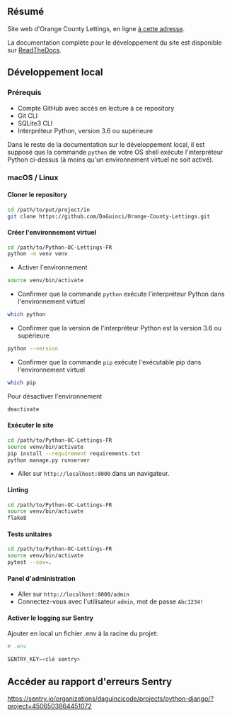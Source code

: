 ## Résumé

Site web d'Orange County Lettings, en ligne [à cette adresse](https://oc-orange-county-letting.onrender.com/).

La documentation complète pour le développement du site est disponible sur 
[ReadTheDocs](https://daguinci-orange-county-lettings.readthedocs.io/fr/latest/).

## Développement local

### Prérequis

- Compte GitHub avec accès en lecture à ce repository
- Git CLI
- SQLite3 CLI
- Interpréteur Python, version 3.6 ou supérieure

Dans le reste de la documentation sur le développement local, il est supposé que la commande `python` de votre OS shell exécute l'interpréteur Python ci-dessus (à moins qu'un environnement virtuel ne soit activé).

### macOS / Linux

#### Cloner le repository

```bash
cd /path/to/put/project/in
git clone https://github.com/DaGuinci/Orange-County-Lettings.git
```

#### Créer l'environnement virtuel

```bash
cd /path/to/Python-OC-Lettings-FR
python -m venv venv
```

* Activer l'environnement 
  
```bash
source venv/bin/activate
```

* Confirmer que la commande `python` exécute l'interpréteur Python dans l'environnement virtuel
```bash
which python
```

* Confirmer que la version de l'interpréteur Python est la version 3.6 ou supérieure
```bash
python --version
```

* Confirmer que la commande `pip` exécute l'exécutable pip dans l'environnement virtuel
```bash
which pip
```
  
Pour désactiver l'environnement
```bash
deactivate
```

#### Exécuter le site

```bash
cd /path/to/Python-OC-Lettings-FR
source venv/bin/activate
pip install --requirement requirements.txt
python manage.py runserver
```
* Aller sur `http://localhost:8000` dans un navigateur.


#### Linting

```bash
cd /path/to/Python-OC-Lettings-FR
source venv/bin/activate
flake8
```


#### Tests unitaires

```bash
cd /path/to/Python-OC-Lettings-FR
source venv/bin/activate
pytest --cov=.
```

#### Panel d'administration

* Aller sur `http://localhost:8000/admin`
* Connectez-vous avec l'utilisateur `admin`, mot de passe `Abc1234!`

#### Activer le logging sur Sentry

Ajouter en local un fichier .env à la racine du projet:

```python
# .env

SENTRY_KEY=<clé sentry>
```

## Accéder au rapport d'erreurs Sentry

https://sentry.io/organizations/daguincicode/projects/python-django/?project=4506503864451072
